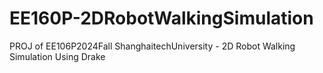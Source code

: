 # EE160P-2DRobotWalkingSimulation
PROJ of EE106P2024Fall ShanghaitechUniversity - 2D Robot Walking Simulation Using Drake
